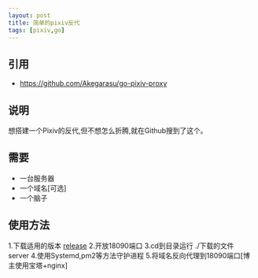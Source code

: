 ```yaml
---
layout: post
title: 简单的pixiv反代
tags: [pixiv,go]
---
```


## 引用
- https://github.com/Akegarasu/go-pixiv-proxy

## 说明
   想搭建一个Pixiv的反代,但不想怎么折腾,就在Github搜到了这个。

## 需要
- 一台服务器
- 一个域名[可选]
- 一个脑子

## 使用方法
   1.下载适用的版本 [release](https://github.com/Akegarasu/go-pixiv-proxy/releases/)
   2.开放18090端口
   3.cd到目录运行 ./下载的文件 server
   4.使用Systemd,pm2等方法守护进程
   5.将域名反向代理到18090端口[博主使用宝塔+nginx]
   
